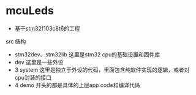 # mcuLeds

* 基于stm32f103c8t6的工程

src 结构

* stm32dev、stm32lib 这里是stm32 cpu的基础设置和固件库
* dev 这里是一些外设
* 3 system 这里是独立于外设的代码，里面包含纯软件实现的逻辑，或者对cpu封装的接口
* 4 demo 开头的都是具体的上层app code和编译代码
